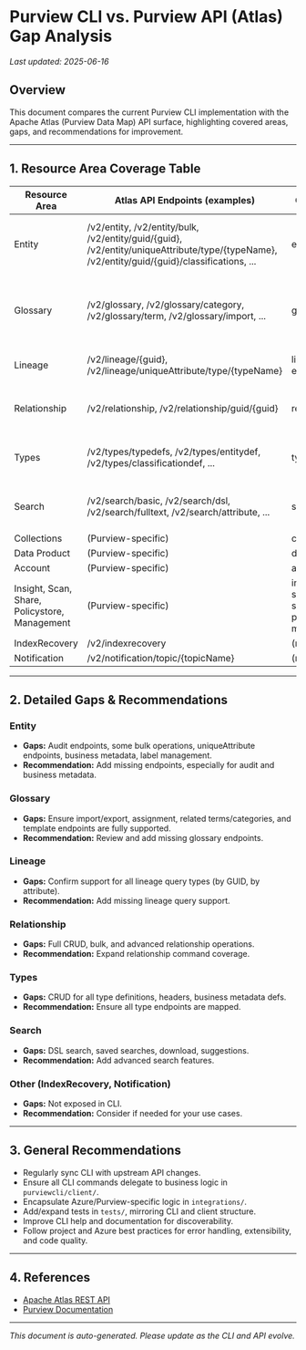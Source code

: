 # Purview CLI vs. Purview API (Atlas) Gap Analysis

_Last updated: 2025-06-16_

## Overview
This document compares the current Purview CLI implementation with the Apache Atlas (Purview Data Map) API surface, highlighting covered areas, gaps, and recommendations for improvement.

---

## 1. Resource Area Coverage Table

| Resource Area   | Atlas API Endpoints (examples) | CLI Module(s)         | Coverage | Notes/Gaps |
|-----------------|-------------------------------|-----------------------|----------|------------|
| Entity          | /v2/entity, /v2/entity/bulk, /v2/entity/guid/{guid}, /v2/entity/uniqueAttribute/type/{typeName}, /v2/entity/guid/{guid}/classifications, ... | entity.py              | High     | Check for audit, all bulk ops, uniqueAttribute, business metadata, labels |
| Glossary        | /v2/glossary, /v2/glossary/category, /v2/glossary/term, /v2/glossary/import, ... | glossary.py            | High     | Ensure import/export, assignment, related terms/categories supported |
| Lineage         | /v2/lineage/{guid}, /v2/lineage/uniqueAttribute/type/{typeName} | lineage.py, entity.py  | Medium   | Confirm support for all lineage query types |
| Relationship    | /v2/relationship, /v2/relationship/guid/{guid} | relationship.py         | Medium   | Check for full CRUD, bulk, and advanced relationship ops |
| Types           | /v2/types/typedefs, /v2/types/entitydef, /v2/types/classificationdef, ... | types.py                | Medium   | Ensure all type CRUD, headers, business metadata defs |
| Search          | /v2/search/basic, /v2/search/dsl, /v2/search/fulltext, /v2/search/attribute, ... | search.py               | Medium   | Add support for DSL, saved, download, suggestions |
| Collections     | (Purview-specific)             | collections.py         | High     | N/A |
| Data Product    | (Purview-specific)             | data_product.py        | High     | N/A |
| Account         | (Purview-specific)             | account.py             | High     | N/A |
| Insight, Scan, Share, Policystore, Management | (Purview-specific) | insight.py, scan.py, share.py, policystore.py, management.py | Medium   | Review for completeness |
| IndexRecovery   | /v2/indexrecovery              | (none)                 | None     | Not exposed |
| Notification    | /v2/notification/topic/{topicName} | (none)                 | None     | Not exposed |

---

## 2. Detailed Gaps & Recommendations

### Entity
- **Gaps:** Audit endpoints, some bulk operations, uniqueAttribute endpoints, business metadata, label management.
- **Recommendation:** Add missing endpoints, especially for audit and business metadata.

### Glossary
- **Gaps:** Ensure import/export, assignment, related terms/categories, and template endpoints are fully supported.
- **Recommendation:** Review and add missing glossary endpoints.

### Lineage
- **Gaps:** Confirm support for all lineage query types (by GUID, by attribute).
- **Recommendation:** Add missing lineage query support.

### Relationship
- **Gaps:** Full CRUD, bulk, and advanced relationship operations.
- **Recommendation:** Expand relationship command coverage.

### Types
- **Gaps:** CRUD for all type definitions, headers, business metadata defs.
- **Recommendation:** Ensure all type endpoints are mapped.

### Search
- **Gaps:** DSL search, saved searches, download, suggestions.
- **Recommendation:** Add advanced search features.

### Other (IndexRecovery, Notification)
- **Gaps:** Not exposed in CLI.
- **Recommendation:** Consider if needed for your use cases.

---

## 3. General Recommendations
- Regularly sync CLI with upstream API changes.
- Ensure all CLI commands delegate to business logic in `purviewcli/client/`.
- Encapsulate Azure/Purview-specific logic in `integrations/`.
- Add/expand tests in `tests/`, mirroring CLI and client structure.
- Improve CLI help and documentation for discoverability.
- Follow project and Azure best practices for error handling, extensibility, and code quality.

---

## 4. References
- [Apache Atlas REST API](https://atlas.apache.org/api/v2/index.html)
- [Purview Documentation](https://learn.microsoft.com/en-us/azure/purview/)

---

_This document is auto-generated. Please update as the CLI and API evolve._
